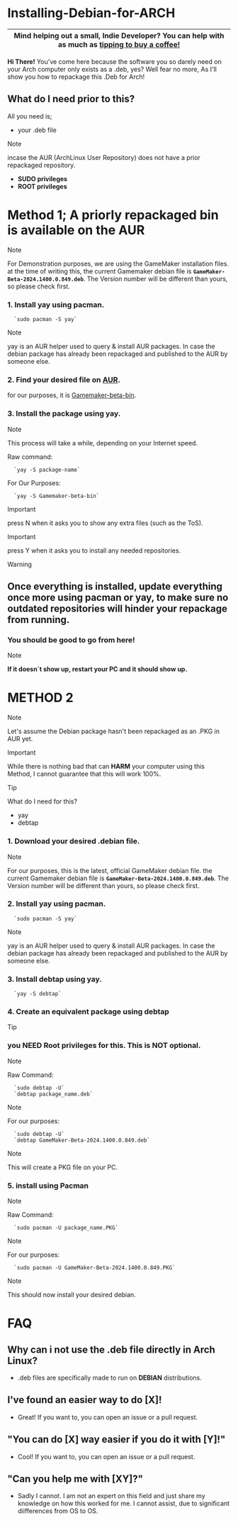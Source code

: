 #      Installing-Debian-for-ARCH

| Mind helping out a small, Indie Developer? You can help with as much as [tipping to buy a coffee!](https://ko-fi.com/hikkz) |
|      :---:      |

**Hi There!**
You've come here because the software you so darely need on your Arch computer only exists as a .deb, yes? Well fear no more, As I'll show you how to repackage this .Deb for Arch!

##      What do I need prior to this?
All you need is;

- your .deb file
> [!NOTE]
> incase the AUR (ArchLinux User Repository) does not have a prior repackaged repository.
  
- **SUDO privileges**
- **ROOT privileges**

#      Method 1; A priorly repackaged bin is available on the AUR
> [!NOTE]
> For Demonstration purposes, we are using the GameMaker installation files. at the time of writing this, the current Gamemaker debian file is **`GameMaker-Beta-2024.1400.0.849.deb`**. The Version number will be different than yours, so please check first.

###      1. Install yay using pacman.
      `sudo pacman -S yay`
> [!NOTE]
> yay is an AUR helper used to query & install AUR packages. In case the debian package has already been repackaged and published to the AUR by someone else.

###      2. Find your desired file on [AUR](https://aur.archlinux.org/).
for our purposes, it is [Gamemaker-beta-bin](https://aur.archlinux.org/packages/gamemaker-beta-bin).

###      3. Install the package using yay.

> [!NOTE]
> This process will take a while, depending on your Internet speed.

  Raw command:
  
      `yay -S package-name`
      
  For Our Purposes: 
  
      `yay -S Gamemaker-beta-bin`

> [!IMPORTANT]
> press N when it asks you to show any extra files (such as the ToS).

> [!IMPORTANT]
> press Y when it asks you to install any needed repositories.

> [!WARNING]
> ## Once everything is installed, update everything once more using pacman or yay, to make sure no outdated repositories will hinder your repackage from running.

###      You should be good to go from here!
> [!NOTE]
> **If it doesn´t show up, restart your PC and it should show up.**


#      METHOD 2
> [!NOTE]
>  Let's assume the Debian package hasn't been repackaged as an .PKG in AUR yet.

> [!IMPORTANT]
> While there is nothing bad that can **HARM** your computer using this Method, I cannot guarantee that this will work 100%.

> [!TIP]
> What do I need for this?
- yay
- debtap

###      1. Download your desired .debian file.
> [!NOTE]
> For our purposes, this is the latest, official GameMaker debian file.  the current Gamemaker debian file is **`GameMaker-Beta-2024.1400.0.849.deb`**. The Version number will be different than yours, so please check first.

###      2. Install yay using pacman.
      `sudo pacman -S yay`
> [!NOTE]
> yay is an AUR helper used to query & install AUR packages. In case the debian package has already been repackaged and published to the AUR by someone else.

###      3. Install debtap using yay.
      `yay -S debtap`

###      4. Create an equivalent package using debtap
> [!TIP]
> ### you **NEED** Root privileges for this. This is **NOT** optional.

> [!NOTE]
> Raw Command:

      `sudo debtap -U`
      `debtap package_name.deb`

>[!NOTE]
> For our purposes:

      `sudo debtap -U`
      `debtap GameMaker-Beta-2024.1400.0.849.deb`
>[!NOTE]
> This will create a PKG file on your PC.

###      5. install using Pacman
> [!NOTE]
> Raw Command:

      `sudo pacman -U package_name.PKG`
      
> [!NOTE]
> For our purposes:

      `sudo pacman -U GameMaker-Beta-2024.1400.0.849.PKG`

> [!NOTE]
> This should now install your desired debian.

#      FAQ
##      Why can i not use the .deb file directly in Arch Linux?
- .deb files are specifically made to run on **DEBIAN** distributions.

##      I've found an easier way to do [X]!
- Great! If you want to, you can open an issue or a pull request.

##      "You can do [X] way easier if you do it with [Y]!"
- Cool! If you want to, you can open an issue or a pull request.

##      "Can you help me with [XY]?"
- Sadly I cannot. I am not an expert on this field and just share my knowledge on how this worked for me. I cannot assist, due to significant diifferences from OS to OS.
